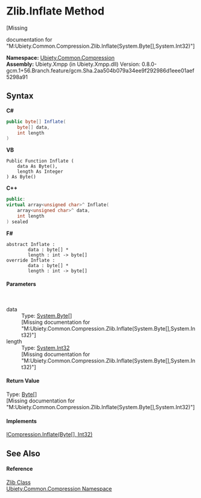 # Zlib.Inflate Method 
 

\[Missing <summary> documentation for "M:Ubiety.Common.Compression.Zlib.Inflate(System.Byte[],System.Int32)"\]

**Namespace:**&nbsp;<a href="9e89deee-48fa-8493-3d20-86bab8cf8a8a">Ubiety.Common.Compression</a><br />**Assembly:**&nbsp;Ubiety.Xmpp (in Ubiety.Xmpp.dll) Version: 0.8.0-gcm.1+56.Branch.feature/gcm.Sha.2aa504b079a34ee9f292986d1eee01aef5298a91

## Syntax

**C#**<br />
``` C#
public byte[] Inflate(
	byte[] data,
	int length
)
```

**VB**<br />
``` VB
Public Function Inflate ( 
	data As Byte(),
	length As Integer
) As Byte()
```

**C++**<br />
``` C++
public:
virtual array<unsigned char>^ Inflate(
	array<unsigned char>^ data, 
	int length
) sealed
```

**F#**<br />
``` F#
abstract Inflate : 
        data : byte[] * 
        length : int -> byte[] 
override Inflate : 
        data : byte[] * 
        length : int -> byte[] 
```


#### Parameters
&nbsp;<dl><dt>data</dt><dd>Type: <a href="http://msdn2.microsoft.com/en-us/library/yyb1w04y" target="_blank">System.Byte</a>[]<br />\[Missing <param name="data"/> documentation for "M:Ubiety.Common.Compression.Zlib.Inflate(System.Byte[],System.Int32)"\]</dd><dt>length</dt><dd>Type: <a href="http://msdn2.microsoft.com/en-us/library/td2s409d" target="_blank">System.Int32</a><br />\[Missing <param name="length"/> documentation for "M:Ubiety.Common.Compression.Zlib.Inflate(System.Byte[],System.Int32)"\]</dd></dl>

#### Return Value
Type: <a href="http://msdn2.microsoft.com/en-us/library/yyb1w04y" target="_blank">Byte</a>[]<br />\[Missing <returns> documentation for "M:Ubiety.Common.Compression.Zlib.Inflate(System.Byte[],System.Int32)"\]

#### Implements
<a href="0829f33d-8142-520f-15df-765de8e90b5e">ICompression.Inflate(Byte[], Int32)</a><br />

## See Also


#### Reference
<a href="f2dbcb00-2bbb-fee3-2dda-ea757eaa524d">Zlib Class</a><br /><a href="9e89deee-48fa-8493-3d20-86bab8cf8a8a">Ubiety.Common.Compression Namespace</a><br />
